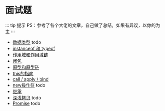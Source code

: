# 面试题

::: tip 提示
PS：参考了各个大佬的文章，自己做了总结，如果有异议，以你的为主
:::

- [数据类型](../mianshi/JS/数据类型) todo
- [instanceof 和 typeof](../mianshi/JS/instanceof)
- [作用域和作用域链](../mianshi/JS/作用域和作用域链)
- [闭包](../mianshi/JS/闭包)
- [原型和原型链](../mianshi/JS/原型和原型链)
- [this的指向](../mianshi/JS/this的指向)
- [call / apply / bind](../mianshi/JS/call-apply-bind)
- [new操作符](../mianshi/JS/new操作符) todo
- [继承](../mianshi/JS/继承)
- [深浅拷贝](../mianshi/JS/深浅拷贝) todo
- [Promise](./mianshi/JS/Promise) todo

